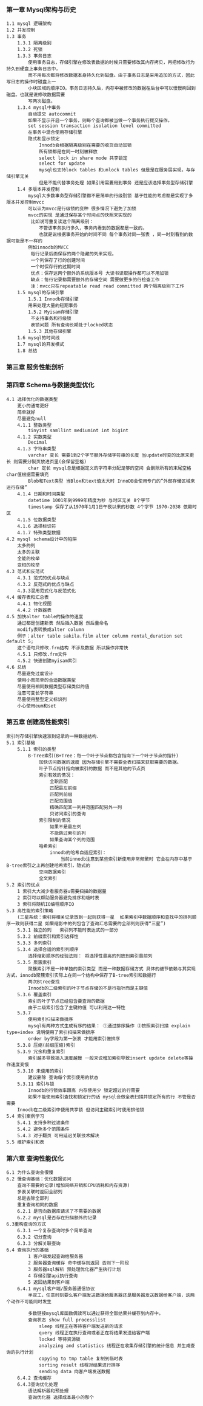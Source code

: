 ### 第一章 Mysql架构与历史
    1.1 mysql 逻辑架构
    1.2 并发控制
    1.3 事务
        1.3.1 隔离级别
        1.3.2 死锁
        1.3.3 事务日志
            使用事务日志，存储引擎在修改表数据的时候只需要修改其内存拷贝，再把修改行为持久到硬盘上事务日志中，
            而不用每次都将修改数据本身持久化到磁盘。由于事务日志是采用追加的方式，因此写日志的操作时磁盘上一
            小块区域的顺序IO。事务日志持久后，内存中被修改的数据在后台中可以慢慢刷回到磁盘。也就是说修改数据需要
            写两次磁盘。
        1.3.4 mysql中事务    
            自动提交 autocommit
            如果不显示开启一个事务，则每个查询都被当做一个事务执行提交操作。
            set session transaction isolation level committed  
            在事务中混合使用存储引擎
            隐式和显示锁定
                Innodb会根据隔离级别在需要的收货自动加锁
                所有锁都是在同一时刻被释放
                select lock in share mode 共享锁定
                select for update
                mysql也支持lock tables 和unlock tables 但是是在服务层实现，与存储引擎无关
                但是不能代替事务处理 如果引用需要用到事务 还是应该选择事务型存储引擎
        1.4 多版本并发控制
            mysql大多数事务型存储引擎都不是简单的行级别锁 基于性能的考虑都是实现了多版本并发控制mvcc 
            可以认为mvcc是行级锁的变种 很多情况下避免了加锁
            mvcc的实现 是通过保存某个时间点的快照来实现的
             比如说可重复读这个隔离级别：
                不管该事务执行多久，事务内看到的数据都是一致的。
                也就是说根据事务开始的时间不同 每个事务对同一张表 ，同一时刻看到的数据可能是不一样的
            例如innodb的MVCC
             每行记录后面保存的两个隐藏的列来实现。
             一个列保存了行的创建时间
             一个时保存行的过期时间  
             优点：保存这两个额外的系统版本号 大读书读取操作都可以不用加锁
             缺点：每行记录都需要额外的存储空间 需要做更多的行检查工作
             注：mvcc只在repeatable read read committed 两个隔离级别下工作
        1.5 mysql的存储引擎     
            1.5.1 Innodb存储引擎
            用来处理大量的短期事务  
            1.5.2 Myisam存储引擎
             不支持事务和行级锁
             表锁问题 所有查询长期处于locked状态
            1.5.3 其他存储引擎
        1.6 mysql的时间线
        1.7 mysql的开发模式
        1.8 总结     
### 第三章 服务性能剖析

### 第四章 Schema与数据类型优化
    4.1 选择优化的数据类型
        更小的通常更好
        简单就好
        尽量避免null
        4.1.1 整数类型
            tinyint samllint mediumint int bigint
        4.1.2 实数类型
            Decimal
        4.1.3 字符串类型
            varchar 变长 需要1到2个字节额外存储字符串的长度 当update时变的比原来更长 则需要分裂页放进页里(会保留空格)
            char 定长 mysql总是根据定义的字符串分配足够的空间 会删除所有的末尾空格 char值根据需要填充
            Blob和Text类型 当Blox和text值太大时 InnoDB会使用专门的“外部存储区域来进行存储”
        4.1.4 日期和时间类型
            datetime 1001年到9999年精度为秒 与时区无关 8个字节
            timestamp 保存了从1970年1月1日午夜以来的秒数 4个字节 1970-2038 依赖时区
        4.1.5 位数据类型
        4.1.6 选择标识符
        4.1.7 特殊类型数据 
    4.2 mysql schema设计中的陷阱
        太多的列
        太多的关联
        全能的枚举
        变相的枚举
    4.3 范式和反范式
        4.3.1 范式的优点与缺点
        4.3.2 反范式的优点与缺点
        4.3.3混用范式化与反范式化
    4.4 缓存表和汇总表
        4.4.1 物化视图
        4.4.2 计数器表
    4.5 加快alter table的操作的速度
        通过都是创建新表 然后插入数据 然后重命名
        modify表转换成alter column
        例子：alter table sakila.film alter column rental_duration set default 5;
        这个语句只修改.frm结构 不涉及数据 所以操作非常快
        4.5.1 只修改.frm文件
        4.5.2 快速创建myisam索引
    4.6 总结
        尽量避免过度设计
        使用小而简单的合适数据类型
        尽量使用相同数据类型存储类似的值
        注意可变长字符串
        尽量使用整型定义标识列
        小心使用eum和set



### 第五章 创建高性能索引
    索引时存储引擎快速涨到记录的一种数据结构.
    5.1 索引基础
        5.1.1 索引的类型
            B-Tree索引(B+Tree：每一个叶子节点都包含指向下一个叶子节点的指针)
                加快访问数据的速度 因为存储引擎不需要全表扫描来获取需要的数据。
                叶子节点指针指向被索引的数据 而不是其他的节点页
                索引有效的情况：
                    全职匹配
                    匹配最左前缀
                    匹配列前缀
                    匹配范围值
                    精确匹配某一列并范围匹配另外一列
                    只访问索引的查询
                索引限制的情况
                    如果不是最左列
                    不能跳过索引的列
                    如果查询某个列的范围
                哈希索引
                    innodb的哈希自适应索引：
                        当前innodb注意到某些索引新使用非常频繁时 它会在内存中基于B-tree索引之上再创建哈希索引，隐式的
                空间数据索引
                全文索引
    5.2 索引的优点
        1 索引大大减少看服务器u需要扫描的数据量
        2 索引可以帮助服务器避免排序和临时表
        3 索引将随机IO编程顺序IO
    5.3 高性能的索引策略
        (三星系统：索引将相关记录放到一起则获得一星  如果索引中数据顺序和查找中的排列顺序一致则获得二星 如果缩影中的列包含了查询汇总需要的全部列则获得“三星”)
        5.3.1 独立的列   索引列不能时表达式的一部分
        5.3.2 前缀索引和索引选择性 
        5.3.3 多列索引
        5.3.4 选择合适的索引列顺序
            选择缩影顺序的经验法则： 将选择性最高的列放到索引最前列
        5.3.5 聚簇索引
            聚簇索引不是一种单独的索引类型 而是一种数据存储方式 具体的细节依赖与其实现方式，innodb聚簇索引实际上在同一个结构中保存了B-tree索引和数据行
            两次Btree查找
            Innodb的二级索引的叶子节点存储的不是行指针而是主键值
        5.3.6 覆盖索引
            索引的叶子节点已经包含要查询的数据
            由于二级索引包含了主键的值 可以利用这一特性
        5.3.7
            使用索引扫描来做排序
            mysql有两种方式生成有序的结果： ①通过排序操作 ②按照索引扫描 explain type=index 说明使用了索引扫描来做排序
            order by字段为第一张表 才能用索引做排序
        5.3.8 压缩(前缀压缩)索引
        5.3.9 冗余和重复索引
            索引越多导致插入速度越慢 一般来说增加索引导致insert update delete等操作速度变慢
        5.3.10 未使用的索引
            建议删除 查询每个索引使用的状态
        5.3.11 索引与锁
            Innodb的行锁效率跟高 内存使用少 锁定超过的行需要
            如果不能使用索引查找和锁定行的话 mysql会做全表扫描并锁定所有的行 不管是否需要
        Innodb在二级索引中使用共享锁 但访问主键索引时使用排他锁 
    5.4 索引案例学习
        5.4.1 支持多种过滤条件
        5.4.2 避免多个范围条件
        5.4.3 对于翻页 可用延迟关联技术解决
    5.5 维护索引和表
### 第六章 查询性能优化
    6.1 为什么查询会很慢
    6.2 慢查询基础：优化数据访问
        查询不需要的记录(增加网络开销和CPU消耗和内存资源)
        多表关联时返回全部列
        总是去除全部列
        重复查询相同的数据
        6.2.1 是否向数据库请求了不需要的数据
        6.2.2 mysql是否存在扫描额外的记录
    6.3重构查询的方式
        6.3.1 一个复杂查询时多个简单查询
        6.3.2 切分查询
        6.3.3 分解关联查询
    6.4 查询执行的基础
            1 客户端发起查询给服务器
            2 服务器查询缓存 命中缓存则返回 否则下一阶段
            3 服务器sql解析 预处理优化器产生执行计划
            4 存储引擎api执行查询
            5 返回结果到客户端
        6.4.1 mysql客户端/服务器通信协议
            半双工，任意时刻要么客户端发送数据给服务器还是服务器发送数据给客户端，这两个动作不可能同时发生
            
            多数链接mysql库函数偶读可以通过获得全部结果并缓存到内存中。
            查询状态 show full processlist
                sleep 线程正在等待客户端发送新的请求
                query 线程正在执行查询或者正在将结果发送给客户端
                locked 等待资源锁
                analyzing and statistics 线程正在收集存储引擎的统计信息 并生成查询的执行计划
                copying to tmp table 复制到临时表
                sorting result 线程对结果进行排序
                sending data 向客户端发送数据
        6.4.2 查询缓存
        6.4.3查询优化处理
            语法解析器和预处理 
            查询优化器 选择成本最小的那个
              
                
        
                            
                            
     
                            
                            
                                              
                                                    
        
           